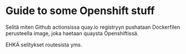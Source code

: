 # Guide to some Openshift stuff

Selitä miten Github actionsissa quay.io registryyn pushataan Dockerfilen perusteella image, joka haetaan quaysta Openshiftissä.

EHKÄ selitykset routesista yms.